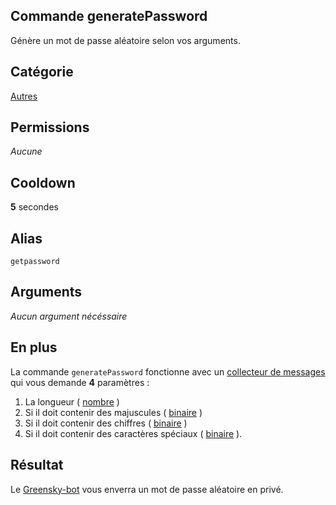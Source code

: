 ## Commande generatePassword
Génère un mot de passe aléatoire selon vos arguments.

## Catégorie
[Autres](../categories/fun.md)

## Permissions
*Aucune*

## Cooldown
**5** secondes

## Alias
`getpassword`

## Arguments
*Aucun argument nécéssaire*

## En plus
La commande `generatePassword` fonctionne avec un [collecteur de messages](../others/msg-collector.md) qui vous demande **4** paramètres :
1. La longueur ( [nombre](../others/nombre.md) )
2. Si il doit contenir des majuscules ( [binaire](../others/binaire.md) )
3. Si il doit contenir des chiffres ( [binaire](../others/binaire.md) )
4. Si il doit contenir des caractères spéciaux ( [binaire](../others/binaire.md) ).

## Résultat
Le [Greensky-bot](https://bit.ly/39WtbBC) vous enverra un mot de passe aléatoire en privé.